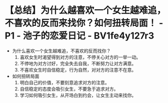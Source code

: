# 【总结】为什么越喜欢一个女生越难追，不喜欢的反而来找你？如何扭转局面！ - P1 - 池子的恋爱日记 - BV1fe4y127r3

-   为什么喜欢一个女生越难追，不喜欢的反而找你？
    1.  喜欢女生时渴望得到对方的注意，不停关心对方的一举一动。
    2.  不停地为对方讨好，完全失去自我，不断努力让对方满意。
    3.  不喜欢女生时自信稳定，行为自然，对对方的注意不在意。
-   如何扭转局面
    1.  明白自己的价值，不要刻意追求对方的注意。
    2.  自信稳定的态度会吸引女生，不要急于追求对方。
    3.  学习如何吸引女生，从开场白到约会，让女生主动来找你。